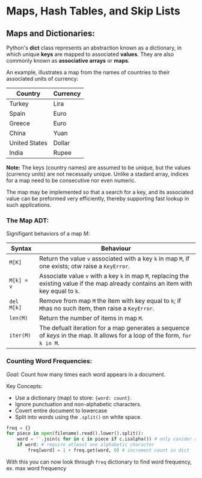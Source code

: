 # Maps, Hash Tables, and Skip Lists

## Maps and Dictionaries:

Python's **dict** class represents an abstraction known as a dictionary, in which unique **keys** are mapped to associated **values**. They are also commonly known as **associative arrays** or **maps**.

An example, illustrates a map from the names of countries to their associated units of currency:

| Country | Currency |
| --- | --- |
| Turkey | Lira |
| Spain | Euro |
| Greece | Euro |
| China  | Yuan |
| United States  | Dollar |
| India | Rupee |

**Note:** The keys (country names) are assumed to be unique, but the values (currency units) are not necessaily unique. Unlike a stadard array, indices for a map need to be consecutive nor even numeric.

The map may be implemented so that a search for a key, and its associated value can be preformed very efficiently, thereby supporting fast lookup in such applications.

### The Map ADT:

Signifigant behaviors of a map *M*:

| Syntax | Behaviour |
| --- | --- |
| `M[K]` | Return the value `v` associated with a key `k` in map `M`, if one exists; otw raise a `KeyError`. |
| `M[k] = v` | Associate value `v` with a key `k` in map `M`, replacing the existing value if the map already contains an item with key equal to `k`. |
| `del M[k] ` | Remove from map `M` the item with key equal to `k`; if `M`has no such item, then raise a `KeyError`. |
| `len(M)` | Return the number of items in map `M`. |
| `iter(M)` | The defualt iteration for a map generates a sequence of *keys* in the map. It allows for a loop of the form, `for k in M`. |

### Counting Word Frequencies:

*Goal:* Count how many times each word appears in a document.

Key Concepts:
- Use a dictionary (map) to store: `{word: count}`.
- Ignore punctuation and non-alphabetic characters.
- Covert entire document to lowercase
- Split into words using the `.split()` on white space.

```.py
freq = {}
for piece in open(filename).read().lower().split():
    word = ''.join(c for in c in piece if c.isalpha()) # only conider aplhabetic characters within this piece
    if word: # require atleast one alphabetic character
        freq[word] = 1 + freq.get(word, 0) # increment count in dict
```

With this you can now look through `freq` dictionary to find word frequency, ex. max word frequency




